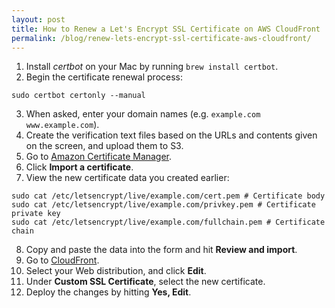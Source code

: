 ```yaml
---
layout: post
title: How to Renew a Let's Encrypt SSL Certificate on AWS CloudFront
permalink: /blog/renew-lets-encrypt-ssl-certificate-aws-cloudfront/
---
```


1. Install *certbot* on your Mac by running `brew install certbot`.
2. Begin the certificate renewal process:

```
sudo certbot certonly --manual
```

3. When asked, enter your domain names (e.g. `example.com www.example.com`).
4. Create the verification text files based on the URLs and contents given on the screen, and upload them to S3.
5. Go to [Amazon Certificate Manager](https://console.aws.amazon.com/acm/home?region=us-east-1#/).
6. Click **Import a certificate**.
7. View the new certificate data you created earlier:

```
sudo cat /etc/letsencrypt/live/example.com/cert.pem # Certificate body
sudo cat /etc/letsencrypt/live/example.com/privkey.pem # Certificate private key
sudo cat /etc/letsencrypt/live/example.com/fullchain.pem # Certificate chain
```

8. Copy and paste the data into the form and hit **Review and import**.
9. Go to [CloudFront](https://console.aws.amazon.com/cloudfront/home?region=us-east-1).
10. Select your Web distribution, and click **Edit**.
11. Under **Custom SSL Certificate**, select the new certificate.
12. Deploy the changes by hitting **Yes, Edit**.
